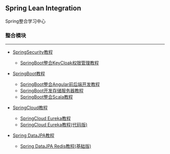 Spring Lean Integration
---

Spring整合学习中心

### 整合模块
---

- [SpringSecurity教程](spring-learn-integration-security/README.md)

    - [SpringBoot整合KeyCloak权限管理教程](spring-learn-integration-security/spring-learn-integration-security-keycloak/DOC.md)

- [SpringBoot教程](spring-learn-integration-springboot/README.md)

    - [SpringBoot整合Angular前后端开发教程](spring-learn-integration-springboot/spring-learn-integration-springboot-angular/DOC.md)
    - [SpringBoot开发存储服务器教程](spring-learn-integration-springboot/spring-learn-integration-springboot-storage/DOC.md)
    - [SpringBoot整合Scala教程](spring-learn-integration-springboot/spring-learn-integration-springboot-scala/DOC.md)

- [SpringCloud教程](spring-learn-integration-springcloud/README.md)

    - [SpringCloud Eureka教程](spring-learn-integration-springcloud/spring-learn-integration-springcloud-eureka/DOC.md)
    - [SpringCloud Eureka教程(代码版)](spring-learn-integration-springcloud/spring-learn-integration-springcloud-eureka-code/DOC.md)

- [Spring DataJPA教程](spring-learn-integration-datajpa/README.md)

    - [Spring DataJPA Redis教程(基础版)](spring-learn-integration-datajpa/spring-learn-integration-datajpa-redis/DOC.md)
